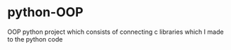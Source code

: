# python-OOP
OOP python project which consists of connecting c libraries which I made to the python code

